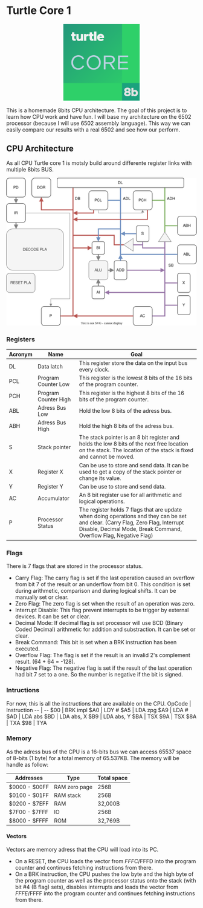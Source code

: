 # Turtle Core 1

<p align="center">
  <img style="width: 40%" src="Docs/Logo.png" />
</p>

This is a homemade 8bits CPU architecture. The goal of this project is to learn how CPU work and have fun. I will base my architecture on the 6502 processor (because I will use 6502 assembly language). This way we can easily compare our results with a real 6502 and see how our perform.

## CPU Architecture

As all CPU Turtle core 1 is motsly build around differente register links with multiple 8bits BUS.

![Register Architecture](Docs/TurtleCoreDiagram.drawio.svg)

### Registers

Acronym | Name | Goal
--|--|--
DL | Data latch | This register store the data on the input bus every clock.
PCL | Program Counter Low | This register is the lowest 8 bits of the 16 bits of the program counter.
PCH | Program Counter High | This register is the highest 8 bits of the 16 bits of the program counter. 
ABL | Adress Bus Low | Hold the low 8 bits of the adress bus.
ABH | Adress Bus High | Hold the high 8 bits of the adress bus.
S | Stack pointer | The stack pointer is an 8 bit register and holds the low 8 bits of the next free location on the stack. The location of the stack is fixed and cannot be moved.
X | Register X | Can be use to store and send data. It can be used to get a copy of the stack pointer or change its value.
Y | Register Y | Can be use to store and send data.
AC | Accumulator | An 8 bit register use for all arithmetic and logical operations.
P | Processor Status | The register holds 7 flags that are update when doing operations and they can be set and clear. (Carry Flag, Zero Flag, Interrupt Disable, Decimal Mode, Break Command, Overflow Flag, Negative Flag)

### Flags
There is 7 flags that are stored in the processor status.
- Carry Flag: The carry flag is set if the last operation caused an overflow from bit 7 of the result or an underflow from bit 0. This condition is set during arithmetic, comparison and during logical shifts. It can be manually set or clear.
- Zero Flag: The zero flag is set when the result of an operation was zero.
- Interrupt Disable: This flag prevent interrupts to be trigger by external devices. It can be set or clear.
- Decimal Mode: If decimal flag is set processor will use BCD (Binary Coded Decimal) arithmetic for addition and substraction. It can be set or clear.
- Break Command: This bit is set when a BRK instruction has been executed.
- Overflow Flag: The flag is set if the result is an invalid 2's complement result. (64 + 64 = -128).
- Negative Flag: The negative flag is set if the result of the last operation had bit 7 set to a one. So the number is negative if the bit is signed. 

### Intructions
For now, this is all the instructions that are available on the CPU.
OpCode | Instruction
-- | --
$00 | BRK impl
$A0 | LDY #
$A5 | LDA zpg
$A9 | LDA #
$AD | LDA abs
$BD | LDA abs, X
$B9 | LDA abs, Y
$BA | TSX
$9A | TSX
$8A | TXA
$98 | TYA

### Memory
As the adress bus of the CPU is a 16-bits bus we can access 65537 space of 8-bits (1 byte) for a total memory of 65.537KB. The memory will be handle as follow:

Addresses | Type | Total space
-- | -- | --
$0000 - $00FF | RAM zero page | 256B
$0100 - $01FF | RAM stack | 256B
$0200 - $7EFF | RAM | 32,000B
$7F00 - $7FFF | IO | 256B
$8000 - $FFFF | ROM | 32,769B

#### Vectors
Vectors are memory adress that the CPU will load into its PC.
 - On a RESET, the CPU loads the vector from $FFFC/$FFFD into the program counter and continues fetching instructions from there.
 - On a BRK instruction, the CPU pushes the low byte and the high byte of the program counter as well as the processor status onto the stack (with bit #4 (B flag) sets), disables interrupts and loads the vector from $FFFE/$FFFF into the program counter and continues fetching instructions from there.
